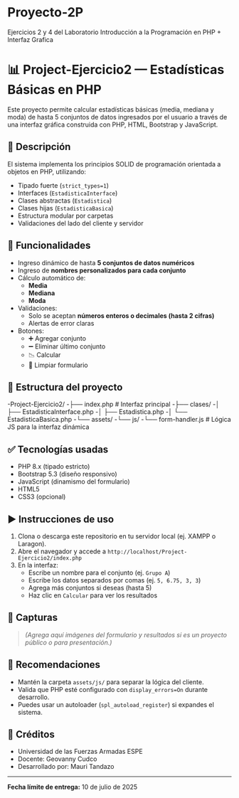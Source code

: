 # Proyecto-2P
Ejercicios 2 y 4 del Laboratorio Introducción a la Programación en PHP + Interfaz Grafica 

# 📊 Project-Ejercicio2 — Estadísticas Básicas en PHP

Este proyecto permite calcular estadísticas básicas (media, mediana y moda) de hasta 5 conjuntos de datos ingresados por el usuario a través de una interfaz gráfica construida con PHP, HTML, Bootstrap y JavaScript.

## 🧾 Descripción

El sistema implementa los principios SOLID de programación orientada a objetos en PHP, utilizando:

- Tipado fuerte (`strict_types=1`)
- Interfaces (`EstadisticaInterface`)
- Clases abstractas (`Estadistica`)
- Clases hijas (`EstadisticaBasica`)
- Estructura modular por carpetas
- Validaciones del lado del cliente y servidor

## 🎯 Funcionalidades

- Ingreso dinámico de hasta **5 conjuntos de datos numéricos**
- Ingreso de **nombres personalizados para cada conjunto**
- Cálculo automático de:
  - **Media**
  - **Mediana**
  - **Moda**
- Validaciones:
  - Solo se aceptan **números enteros o decimales (hasta 2 cifras)**
  - Alertas de error claras
- Botones:
  - ➕ Agregar conjunto
  - ➖ Eliminar último conjunto
  - 📉 Calcular
  - 🔁 Limpiar formulario

## 🧱 Estructura del proyecto

-Project-Ejercicio2/
-├── index.php # Interfaz principal
-├── clases/
-│ ├── EstadisticaInterface.php
-│ ├── Estadistica.php
-│ └── EstadisticaBasica.php
-└── assets/
-└── js/
-└── form-handler.js # Lógica JS para la interfaz dinámica

## ✅ Tecnologías usadas

- PHP 8.x (tipado estricto)
- Bootstrap 5.3 (diseño responsivo)
- JavaScript (dinamismo del formulario)
- HTML5
- CSS3 (opcional)

## ▶️ Instrucciones de uso

1. Clona o descarga este repositorio en tu servidor local (ej. XAMPP o Laragon).
2. Abre el navegador y accede a `http://localhost/Project-Ejercicio2/index.php`
3. En la interfaz:
   - Escribe un nombre para el conjunto (ej. `Grupo A`)
   - Escribe los datos separados por comas (ej. `5, 6.75, 3, 3`)
   - Agrega más conjuntos si deseas (hasta 5)
   - Haz clic en `Calcular` para ver los resultados

## 📸 Capturas

> *(Agrega aquí imágenes del formulario y resultados si es un proyecto público o para presentación.)*

## 📂 Recomendaciones

- Mantén la carpeta `assets/js/` para separar la lógica del cliente.
- Valida que PHP esté configurado con `display_errors=On` durante desarrollo.
- Puedes usar un autoloader (`spl_autoload_register`) si expandes el sistema.

## 🧠 Créditos

- Universidad de las Fuerzas Armadas ESPE  
- Docente: Geovanny Cudco  
- Desarrollado por: Mauri Tandazo

---

**Fecha límite de entrega:** 10 de julio de 2025


